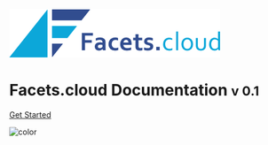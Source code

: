 ![logo](_media/logo_blue.png)

# Facets.cloud Documentation <small>v 0.1</small>

[Get Started](/#facets)

<!-- background color -->
![color](#f0f0f0)